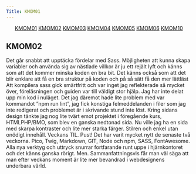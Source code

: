 ```yaml
---
Title: KMOM01
---
```


<div class="sidebar-kmom">
<ul>
<a href="%base_url%?report/kmom01">KMOM01</a>
<a class="active" href="%base_url%?report/kmom02">KMOM02</a>
<a href="%base_url%?report/kmom03">KMOM03</a>
<a href="%base_url%?report/kmom04">KMOM04</a>
<a href="%base_url%?report/kmom05">KMOM05</a>
<a href="%base_url%?report/kmom06">KMOM06</a>
<a href="%base_url%?report/kmom10">KMOM10</a>
</ul>
</div>

<h2>KMOM02</h2>
Det går snabbt att upptäcka fördelar med Sass. Möjligheten att kunna skapa variabler och använda sig av nästlade villkor är ju ett rejält lyft och känns som att det kommer minska koden en bra bit. Det känns också som att det blir enklare att få en bra struktur på koden och på så sätt få den mer lättläst
Att kompilera sass gick smärtfritt och var inget jag reflekterade så mycket över, föreläsningen och guiden var till väldigt stor hjälp. Jag har inte delat upp min kod i nuläget. Det jag däremot hade lite problem med var kommandot ”npm run lint”, jag fick konstiga felmeddelanden i filer som jag inte redigerat och problemet är i skrivande stund inte löst.
Kring sidans design tänkte jag nog lite tvärt emot projektet i föregående kurs, HTMLPHP/BMO, som blev en ganska nedtonad sida. Nu ville jag ha en sida med skarpa kontraster och lite mer starka färger. Stilren och enkel utan onödigt innehåll.
Veckans TIL.  Pust! Det har varit mycket nytt de senaste två veckorna. Pico, Twig, Markdown, GIT,  Node och npm, SASS, FontAwesome. Alla nya verktyg och uttryck snurrar fortfarande runt uppe i hjärnkontoret och det känns ganska rörigt. Men. Sammanfattningsvis får man väl säga att man efter veckans moment är lite mer bevandrad i webdesignens underbara värld.
